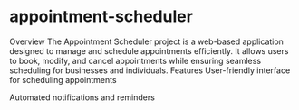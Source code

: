 # appointment-scheduler
Overview
The Appointment Scheduler project is a web-based application designed to manage and schedule appointments efficiently. It allows users to book, modify, and cancel appointments while ensuring seamless scheduling for businesses and individuals.
Features
User-friendly interface for scheduling appointments

Automated notifications and reminders

